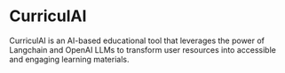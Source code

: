 # CurriculAI
CurriculAI is an AI-based educational tool that leverages the power of Langchain and OpenAI LLMs to transform user resources into accessible and engaging learning materials.
